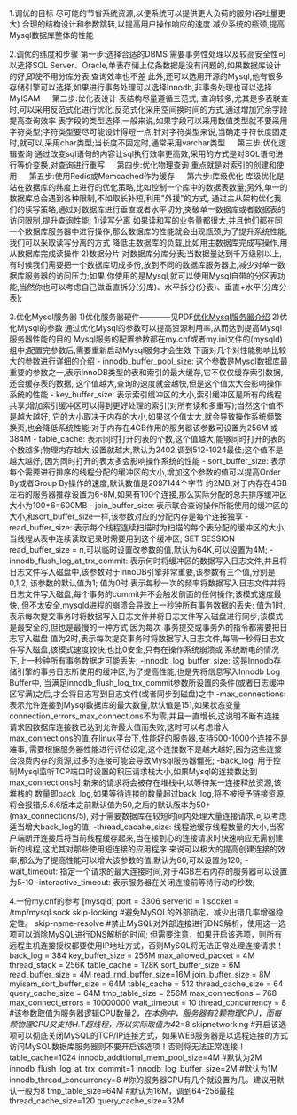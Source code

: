 1.调优的目标
    尽可能的节省系统资源,以便系统可以提供更大负荷的服务(吞吐量更大)
    合理的结构设计和参数跳转,以提高用户操作响应的速度
    减少系统的瓶颈,提高Mysql数据库整体的性能

2.调优的纬度和步骤
    第一步:选择合适的DBMS
      需要事务性处理以及较高安全性可以选择SQL Server、Oracle,单表存储上亿条数据是没有问题的,如果数据库设计的好,即使不用分库分表,查询效率也不差
      此外,还可以选用开源的Mysql,他有很多存储引擎可以选择,如果进行事务处理可以选择Innodb,非事务处理也可以选择MyISAM
　
    第二步:优化表设计
      表结构尽量遵循三范式;
      查询较多,尤其是多表联查时,可以采用反范式化进行优化,反范式化采用空间换时间的方式,通过增加冗余字段提高查询效率
      表字段的类型选择,一般来说,如果字段可以采用数值类型就不要采用字符类型;字符类型要尽可能设计得短一点,针对字符类型来说,当确定字符长度固定时,就可以
    采用char类型;当长度不固定时,通常采用varchar类型
　
    第三步:优化逻辑查询
      通过改变sql语句的内容让sql执行效率更高效,采用的方式是对SQL语句进行等价变换,对查询进行重写
　
    第四步:优化物理查询
      重点就是对索引的创建和使用
　
    第五步:使用Redis或Memcached作为缓存
　
    第六步:库级优化
      库级优化是站在数据库的纬度上进行的优化策略,比如控制一个库中的数据表数量;另外,单一的数据库总会遇到各种限制,不如取长补短,利用"外援"的方式,
    通过主从架构优化我们的读写策略,通过对数据库进行垂直或者水平切分,突破单一数据库或者数据表的访问限制,提升查询性能;
      1)读写分离
        如果读和写的业务量都很大,并且他们都在同一个数据库服务器中进行操作,那么数据库的性能就会出现瓶颈,为了提升系统性能,我们可以采取读写分离的方式
      降低主数据库的负载,比如用主数据库完成写操作,用从数据库完成读操作
      2)数据分片
        对数据库分库分表;当数据量达到千万级别以上,有时候我们需要把一个数据库切成多份,放到不同的数据库服务器上,减少对单一数据库服务器的访问压力;如果
      你使用的是Mysql,就可以使用Mysql自带的分区表功能,当然你也可以考虑自己做垂直拆分(分库)、水平拆分(分表)、垂直+水平(分库分表);

3.优化Mysql服务器
    1)优化服务器硬件————见PDF[优化Mysql服务器介绍](/pdf/第12章_数据库其它调优策略.pdf)
    2)优化Mysql的参数
      通过优化Mysql的参数可以提高资源利用率,从而达到提高Mysql服务器性能的目的
      Mysql服务的配置参数都在my.cnf或者my.ini文件的(mysqld)组中;配置完参数后,需要重新启动Mysql服务才会生效
      下面对几个对性能影响比较大的参数进行详细的介绍
        - innodb_buffer_pool_size: 这个参数是Mysql数据库最重要的参数之一,表示InnoDB类型的表和索引的最大缓存,它不仅仅缓存索引数据,还会缓存表的数据,
                                   这个值越大,查询的速度就会越快,但是这个值太大会影响操作系统的性能
        - key_buffer_size: 表示索引缓冲区的大小,索引缓冲区是所有的线程共享;增加索引缓冲区可以得到更好处理的索引(对所有读和多重写);当然这个值不是越大越好,
                           它的大小取决于内存的大小,如果这个值太大,就会导致操作系统频繁换页,也会降低系统性能;对于内存在4GB作用的服务器该参数可设置为256M
                           或384M
        - table_cache: 表示同时打开的表的个数,这个值越大,能够同时打开的表的个数越多;物理内存越大,设置就越大,默认为2402,调到512-1024最佳;这个值不是越大越好,
                       因为同时打开的表太多会影响操作系统的性能
        - sort_buffer_size: 表示每个需要进行排序的线程分配的缓冲区的大小,增加这个参数的值可以提高Order By或者Group By操作的速度,默认数值是2097144个字节
                            约2MB,对于内存在4GB左右的服务器推荐设置为6-8M,如果有100个连接,那么实际分配的总共排序缓冲区大小为100*6=600MB
        - join_buffer_size: 表示联合查询操作所能使用的缓冲区的大小,和sort_buffer_size一样,该参数对应的分配内存是每个连接独享
        - read_buffer_size: 表示每个线程连续扫描时为扫描的每个表分配的缓冲区的大小,当线程从表中连续读取记录时需要用到这个缓冲区;
                            SET SESSION read_buffer_size = n,可以临时设置改参数的值,默认为64K,可以设置为4M;
        -innodb_flush_log_at_trx_commit: 表示何时将缓冲区的数据写入日志文件,并且将日志文件写入磁盘中,该参数对于InnoDB引擎非常重要,该参数有三个值,分别是0,1,2,
                                         该参数的默认值为1;
                                         值为0时,表示每秒一次的频率将数据写入日志文件并将日志文件写入磁盘,每个事务的commit并不会触发前面的任何操作;该模式速度最快,
                                        但不太安全,mysqld进程的崩溃会导致上一秒钟所有事务数据的丢失;
                                         值为1时,表示每次提交事务时将数据写入日志文件并将日志文件写入磁盘进行同步,该模式是最安全的,但也是最慢的一种方式,因为每次
                                        事务提交或事务外的指令都需要把日志写入磁盘
                                         值为2时,表示每次提交事务时将数据写入日志文件,每隔一秒将日志文件写入磁盘,该模式速度较快,也比0安全,只有在操作系统崩溃或
                                        系统断电的情况下,上一秒钟所有事务数据才可能丢失;
        -innodb_log_buffer_size: 这是Innodb存储引擎的事务日志所使用的缓冲区,为了提高性能,也是先将信息写入Innodb Log Buffer中,
                                 当满足innodb_flush_log_trx_commit参数所设置的条件(或者日志缓冲区写满)之后,才会将日志写到日志文件(或者同步到磁盘)之中
        -max_connections: 表示允许连接到Mysql数据库的最大数量,默认值是151,如果状态变量connection_errors_max_connections不为零,并且一直增长,这说明不断有连接
                          请求因数据库连接数已达到允许最大值而失败,这时可以考虑增大max_connections的值;在linux平台下,性能好的服务器,支持500-1000个连接不是难事,
                          需要根据服务器性能进行评估设定,这个连接数不是越大越好,因为这些连接会浪费内存的资源,过多的连接可能会导致Mysql服务器僵死; 
        -back_log: 用于控制Mysql监听TCP端口时设置的积压请求栈大小,如果Mysql的连接数达到max_connections时,新来的请求将会被存在堆栈中,以等待某一连接释放资源,该堆栈的
                   数量即back_log,如果等待连接的数量超过back_log,将不被授予链接资源,将会报错;5.6.6版本之前默认值为50,之后的默认版本为50+(max_connections/5),
                   对于需要数据库在较短时间内处理大量连接请求,可以考虑适当增大back_log的值;
        -thread_cacahe_size: 线程池缓存线程数量的大小,当客户端断开连接后将当前线程缓存起来,当在接到心的连接请求时快速响应无需创建新的线程,这尤其对那些使用短连接的应用程序
                             来说可以极大的提高创建连接的效率;那么为了提高性能可以增大该参数的值,默认为60,可以设置为120;
        -wait_timeout: 指定一个请求的最大连接时间,对于4GB左右内存的服务器可以设置为5-10
        -interactive_timeout: 表示服务器在关闭连接前等待行动的秒数;

4.一份my.cnf的参考
[mysqld]
port = 3306 
serverid = 1 
socket = /tmp/mysql.sock 
skip-locking #避免MySQL的外部锁定，减少出错几率增强稳定性。 
skip-name-resolve #禁止MySQL对外部连接进行DNS解析，使用这一选项可以消除MySQL进行DNS解析的时间;
                   但需要注意，如果开启该选项，则所有远程主机连接授权都要使用IP地址方式，否则MySQL将无法正常处理连接请求！ 
back_log = 384
key_buffer_size = 256M 
max_allowed_packet = 4M 
thread_stack = 256K
table_cache = 128K 
sort_buffer_size = 6M 
read_buffer_size = 4M
read_rnd_buffer_size=16M 
join_buffer_size = 8M 
myisam_sort_buffer_size = 64M 
table_cache = 512 
thread_cache_size = 64 
query_cache_size = 64M
tmp_table_size = 256M 
max_connections = 768 
max_connect_errors = 10000000
wait_timeout = 10 
thread_concurrency = 8 #该参数取值为服务器逻辑CPU数量*2，在本例中，服务器有2颗物理CPU，而每颗物理CPU又支持H.T超线程，所以实际取值为4*2=8 
skipnetworking #开启该选项可以彻底关闭MySQL的TCP/IP连接方式，如果WEB服务器是以远程连接的方式访问MySQL数据库服务器则不要开启该选项！否则将无法正常连接！ 
table_cache=1024
innodb_additional_mem_pool_size=4M #默认为2M 
innodb_flush_log_at_trx_commit=1
innodb_log_buffer_size=2M #默认为1M 
innodb_thread_concurrency=8 #你的服务器CPU有几个就设置为几。建议用默认一般为8 
tmp_table_size=64M #默认为16M，调到64-256最挂
thread_cache_size=120 
query_cache_size=32M